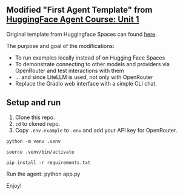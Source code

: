 ## Modified "First Agent Template" from [HuggingFace Agent Course: Unit 1](https://huggingface.co/learn/agents-course/unit1/tutorial)

Original template from Huggingface Spaces can found [here](https://huggingface.co/spaces/agents-course/First_agent_template).

The purpose and goal of the modifications:
* To run examples locally instead of on Hugging Face Spaces
* To demonstrate connecting to other models and providers via OpenRouter and test interactions with them
* … and since LiteLLM is used, not only with OpenRouter
* Replace the Gradio web interface with a simple CLI chat.  

## Setup and run
1. Clone this repo.
2. `cd` to cloned repo.
3. Copy `.env.example` to `.env` and add your API key for OpenRouter.


`python -m venv .venv`

`source .venv/bin/activate`

`pip install -r requirements.txt`

Run the agent: python app.py

Enjoy!
